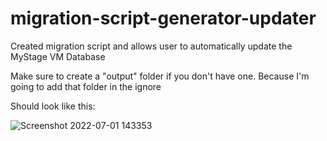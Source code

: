 # migration-script-generator-updater
Created migration script and allows user to automatically update the MyStage VM Database

Make sure to create a "output" folder if you don't have one. Because I'm going to add that folder in the ignore

Should look like this:

![Screenshot 2022-07-01 143353](https://user-images.githubusercontent.com/106023573/176837866-59efa289-4463-41c3-8488-3027055e2167.png)
